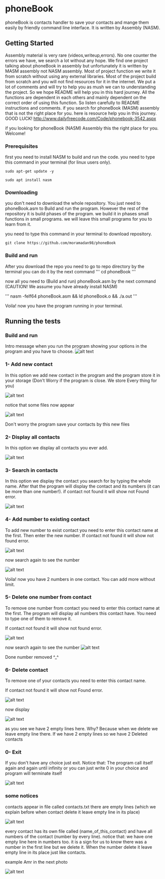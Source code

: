 # phoneBook


phoneBook is contacts handler to save your contacts and mange them easily by friendly command line interface. It is written by Assembly (NASM). 

## Getting Started

Assembly material is very rare (videos,writeup,errors). No one counter the errors we have, we search a lot without any hope. We find one project talking about phoneBook in assembly but unfortunately it is written by MASM assembly not NASM assembly. Most of project function we write it from scratch without using any external libraries. Most of the project build from scratch and you will not find resources for it in the internet. We put a lot of comments and will try to help you as mush we can to understanding the project. So we hope README will help you in this hard journey. All the functions are dependent in each others and mainly dependent on the correct order of using this function. So listen carefully to README instructions and comments.
if you search for phoneBook (MASM) assembly that is not the right place for you. here is resource help you in this journey. GOOD LUCK!
http://www.dailyfreecode.com/Code/phonebook-3542.aspx 

if you looking for phoneBook (NASM) Assembly this the right place for you. Welcome!

### Prerequisites

first you need to install NASM to build and run the code.
you need to type this command in your terminal (for linux users only).

```
sudo apt-get update -y

sudo apt install nasm

```

### Downloading

you don't need to download the whole repository. You just need to phoneBook.asm to Build and run the program. However the rest of the repository it is build phases of the program. we build it in phases small functions in small programs. we will leave this small programs for you to learn from it. 

you need to type this command in your terminal to download repository.

```
git clone https://github.com/moramadan98/phoneBook
```

### Build and run

After you download the repo you need to go to repo directory by the terminal
you can do it by the next command
'''
cd phoneBook
'''

now all you need to (Build and run) phoneBook.asm by the next command (CAUTION! We assume you have already install NASM)

'''
nasm -felf64 phoneBook.asm && ld phoneBook.o && ./a.out
'''

Voila! now you have the program running in your terminal.

## Running the tests

### Build and run
Intro message when you run the program showing your options in the program and you have to choose.
![alt text](https://ibb.co/nBFPxJq)

### 1- Add new contact

In this option we add new contact in the program and the program store it in your storage (Don't Worry if the program is close. We store Every thing for you)

![alt text](https://ibb.co/44S0fsX)

notice that some files now appear

![alt text](https://ibb.co/WH4CkZL)

Don't worry the program save your contacts by this new files

### 2- Display all contacts

In this option we display all contacts you ever add. 

![alt text](https://ibb.co/MCB4jVj)


### 3- Search in contacts

In this option we display the contact you search for by typing the whole name.
After that the program will display the contact and its numbers (it can be more than one number!).
if contact not found it will show not Found error.

![alt text](https://ibb.co/k5cR86Z)



### 4- Add number to existing contact

To add new number to exist contact you need to enter this contact name at the first. Then enter the new number.
If contact not found it will show not found error.

![alt text](https://ibb.co/1n3KXMy)

now search again to see the number

![alt text](https://ibb.co/BKb99fC)

Voila! now you have 2 numbers in one contact. You can add more without limit.

### 5- Delete one number from contact

To remove one number from contact you need to enter this contact name at the first. The program will display all numbers this contact have. You need to type one of them to remove it.

If contact not found it will show not found error.

![alt text](https://ibb.co/K0RGj3z)


now search again to see the number
![alt text](https://ibb.co/7rsXgJh)

Done number removed ^_^

### 6- Delete contact

To remove one of your contacts you need to enter this contact name.

If contact not found it will show not Found error.


![alt text](https://ibb.co/9vmGRtG)

now display

![alt text](https://ibb.co/rf11jf8)

as you see we have 2 empty lines here. Why?
Because when we delete we leave empty line there. If we have 2 empty lines so we have 2 Deleted contacts

### 0- Exit

If you don't have any choice just exit. Notice that: The program call itself again and again until infinity or you can just write 0 in your choice and program will terminate itself

![alt text](https://ibb.co/9YLn4vj)


### some notices 

contacts appear in file called contacts.txt there are empty lines (which we explain before when contact delete it leave empty line in its place)

![alt text](https://ibb.co/HFkB4tN)

every contact has its own file called (name_of_this_contact) and have all numbers of the contact (number by every line). notice that: we have one empty line here in numbers too. it is a sign for us to know there was a number in the first line but we delete it. When the number delete it leave empty line in its place just like contacts.

example Amr in the next photo

![alt text](https://ibb.co/x7MrYNG)
